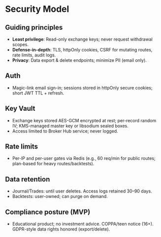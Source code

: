 # Security Model

## Guiding principles
- **Least privilege**: Read-only exchange keys; never request withdrawal scopes.
- **Defense-in-depth**: TLS, httpOnly cookies, CSRF for mutating routes, rate limits, audit logs.
- **Privacy**: Data export & delete endpoints; minimize PII (email only).

## Auth
- Magic-link email sign-in; sessions stored in httpOnly secure cookies; short JWT TTL + refresh.

## Key Vault
- Exchange keys stored AES-GCM encrypted at rest; per-record random IV; KMS-managed master key or libsodium sealed boxes.
- Access limited to Broker Hub service; never logged.

## Rate limits
- Per-IP and per-user gates via Redis (e.g., 60 req/min for public routes; plan-based for heavy routes/backtests).

## Data retention
- Journal/Trades: until user deletes. Access logs retained 30–90 days.
- Backtests: user-owned; can purge on demand.

## Compliance posture (MVP)
- Educational product; no investment advice. COPPA/teen notice (16+). GDPR-style data rights honored (export/delete).
